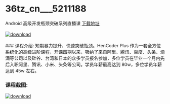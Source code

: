 # 36tz_cn___5211188
Android 高级开发瓶颈突破系列直播课
[下载地址](http://www.36tz.cn/article/5211188 "下载地址")
<br/></br>[![download](http://36tz.cn/muke_img/2020_03_1-101.png "下载地址")](http://www.36tz.cn/article/5211188 "下载地址")
<br/></br>### 课程介绍:
短期暴力提升，快速突破瓶颈。HenCoder Plus 作为一套全方位系统化的高级进阶课程，开课四期以来，吸纳了来自阿里、腾讯、百度、头条、滴滴等公司以及硅谷、台湾和日本的众多学员报名参加，多位学员在毕业一个月内先后入职阿里、腾讯、小米、头条等公司。学员年薪最高达到 80w，多位学员年薪达到 45w 左右。

### 课程截图:
[![download](http://36tz.cn/muke_img/2020_03_2-92.png "下载地址")](http://www.36tz.cn/article/5211188 "下载地址")

